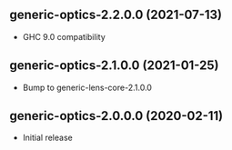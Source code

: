 ## generic-optics-2.2.0.0 (2021-07-13)
- GHC 9.0 compatibility

## generic-optics-2.1.0.0 (2021-01-25)
- Bump to generic-lens-core-2.1.0.0

## generic-optics-2.0.0.0 (2020-02-11)
- Initial release

